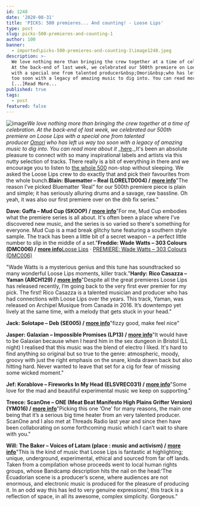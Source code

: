 ```yaml
---
id: 1248
date: '2020-08-31'
title: 'PICKS: 500 premieres... And counting! - Loose Lips'
type: post
slug: picks-500-premieres-and-counting-1
author: 100
banner:
  - imported\picks-500-premieres-and-counting-1\image1248.jpeg
description: >-
  We love nothing more than bringing the crew together at a time of celebration.
  At the back-end of last week, we celebrated our 500th premiere on Loose Lips
  with a special one from talented producer&nbsp;Omori&nbsp;who has left us way
  too soon with a legacy of amazing music to dig into. You can read more about
  [...]Read More...
published: true
tags:
  - post
featured: false
---
```

![image](../imported\picks-500-premieres-and-counting-1\image1248.jpeg)_We love nothing more than bringing the crew together at a time of celebration. At the back-end of last week, we celebrated our 500th premiere on Loose Lips with a special one from talented producer_ [_Omori_](https://soundcloud.com/stoyan-yovchev-omori) _who has left us way too soon with a legacy of amazing music to dig into. You can read more about it_ _[here](http://loose-lips.co.uk/blog/death-grips-guillotine-omori-remix-index-tapes)._It's been an absolute pleasure to connect with so many inspirational labels and artists via this nutty selection of tracks. There really is a bit of everything in there and we encourage you to listen to [the whole 500](https://soundcloud.com/loose-lips123/sets/loose-lips-premieres-2) non-stop without sleeping. We asked the Loose Lips crew to do exactly that and pick their favourites from the whole bunch.**Blain:** **Bluematter – Real (LORELTD004) /** [**more info**](http://loose-lips.co.uk/blog/dnb-fix-007-bluematter-real-loreltd004)"The reason I’ve picked Bluematter ‘Real” for our 500th premiere piece is plain and simple; it has seriously alluring drums and a savage, raw bassline. Oh yeah, it was also our first premiere over on the dnb fix series."

**Dave: Gaffa – Mud Cup (SKOOP) /** [**more info**](http://loose-lips.co.uk/blog/gaffa-mud-cup-skoop)"For me, Mud Cup embodies what the premiere series is all about. It's often been a place where I’ve discovered new music, and the series is so varied so there's something for everyone. Mud Cup is a mad break glitchy tune featuring a southern style sample. The track has been a little bit of a secret weapon – a perfect little number to slip in the middle of a set."**Freddie: Wade Watts – 303 Colours (DMC006) **/**** [****more info****](http://loose-lips.co.uk/blog/wade-watts-303-colours-dmc006)[Loose Lips](https://soundcloud.com/loose-lips123 "Loose Lips") · [PREMIERE: Wade Watts – 303 Colours (DMC006)](https://soundcloud.com/loose-lips123/premiere-wade-watts-303-colours-dmc006 "PREMIERE: Wade Watts - 303 Colours (DMC006)")

"Wade Watts is a mysterious genius and this tune has soundtracked so many wonderful Loose Lips moments, killer track."**Hardy:** **Rico Casazza – Yaman (ARCH129) **/**** [****more info****](https://soundcloud.com/loose-lips123/loose-lips-premiere-rico-casazza-yaman-arch129)"Despite all the great premieres Loose Lips has released recently, I’m going back to the very first ever premier for my pick. The first! Rico Casazza is a talented musician and producer who has had connections with Loose Lips over the years. This track, Yaman, was released on Archipel Musique from Canada in 2016. It’s downtempo yet lively at the same time, with a melody that gets stuck in your head."

**Jack: Solotape – Deb (SE005) **/**** [****more info****](http://loose-lips.co.uk/blog/solotape-deb-se005)"fizzy good, make feel nice"

**Jasper: Galaxian – Impossible Promises (LP13) /** [**more info**](https://soundcloud.com/loose-lips123/premiere-galaxian-impossible-promises-lp13)"It would have to be Galaxian because when I heard him in the sex dungeon in Bristol (LL night) I realised that this music was the blend of electro I liked. It's hard to find anything so original but so true to the genre: atmospheric, moody, groovy with just the right emphasis on the snare, kinda drawn back but also hitting hard. Never wanted to leave that set for a cig for fear of missing some wicked moment."

**Jef: Korablove – Fireworks In My Head (ELSVREC031) **/**** [****more info****](http://loose-lips.co.uk/blog/korablove-fireworks-in-my-head-elsvrec031)[](https://soundcloud.com/loose-lips123/premiere-korablove-fireworks-in-my-head-elsvrec031?in=loose-lips123/sets/loose-lips-premieres-2)"Some love for the mad and beautiful experimental music we keep on supporting."

**Treece:** **ScanOne – ONE (Meat Beat Manifesto High Plains Grifter Version) (YM016) **/**** [****more info****](http://loose-lips.co.uk/blog/scanone-one-meat-beat-manifesto-high-plains-grifter-version-ym016)"Picking this one ‘One’ for many reasons, the main one being that it’s a serious big time heater from an very talented producer. ScanOne and I also met at Threads Radio last year and since then have been collaborating on some forthcoming music which I can’t wait to share with you."

**Will:** **The Baker – Voices of Latam (place : music and activism) **/**** [****more info****](http://loose-lips.co.uk/blog/the-baker-voices-of-latam-place-music-and-activism)"This is the kind of music that Loose Lips is fantastic at highlighting; unique, underground, experimental, ethical and sourced from far off lands. Taken from a compilation whose proceeds went to local human rights groups, whose Bandcamp description hits the nail on the head:‘The Ecuadorian scene is a producer’s scene, where audiences are not enormous, and electronic music is produced for the pleasure of producing it. In an odd way this has led to very genuine expressions’, this track is a reflection of space, in all its awesome, complex simplicity. Gorgeous."